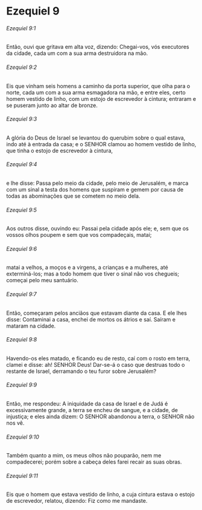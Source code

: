 # Ezequiel 9

###### Ezequiel 9:1

Então, ouvi que gritava em alta voz, dizendo: Chegai-vos, vós executores da cidade, cada um com a sua arma destruidora na mão.

###### Ezequiel 9:2

Eis que vinham seis homens a caminho da porta superior, que olha para o norte, cada um com a sua arma esmagadora na mão, e entre eles, certo homem vestido de linho, com um estojo de escrevedor à cintura; entraram e se puseram junto ao altar de bronze.

###### Ezequiel 9:3

A glória do Deus de Israel se levantou do querubim sobre o qual estava, indo até à entrada da casa; e o SENHOR clamou ao homem vestido de linho, que tinha o estojo de escrevedor à cintura,

###### Ezequiel 9:4

e lhe disse: Passa pelo meio da cidade, pelo meio de Jerusalém, e marca com um sinal a testa dos homens que suspiram e gemem por causa de todas as abominações que se cometem no meio dela.

###### Ezequiel 9:5

Aos outros disse, ouvindo eu: Passai pela cidade após ele; e, sem que os vossos olhos poupem e sem que vos compadeçais, matai;

###### Ezequiel 9:6

matai a velhos, a moços e a virgens, a crianças e a mulheres, até exterminá-los; mas a todo homem que tiver o sinal não vos chegueis; começai pelo meu santuário.

###### Ezequiel 9:7

Então, começaram pelos anciãos que estavam diante da casa. E ele lhes disse: Contaminai a casa, enchei de mortos os átrios e saí. Saíram e mataram na cidade.

###### Ezequiel 9:8

Havendo-os eles matado, e ficando eu de resto, caí com o rosto em terra, clamei e disse: ah! SENHOR Deus! Dar-se-á o caso que destruas todo o restante de Israel, derramando o teu furor sobre Jerusalém?

###### Ezequiel 9:9

Então, me respondeu: A iniquidade da casa de Israel e de Judá é excessivamente grande, a terra se encheu de sangue, e a cidade, de injustiça; e eles ainda dizem: O SENHOR abandonou a terra, o SENHOR não nos vê.

###### Ezequiel 9:10

Também quanto a mim, os meus olhos não pouparão, nem me compadecerei; porém sobre a cabeça deles farei recair as suas obras.

###### Ezequiel 9:11

Eis que o homem que estava vestido de linho, a cuja cintura estava o estojo de escrevedor, relatou, dizendo: Fiz como me mandaste.

